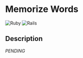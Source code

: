# Memorize Words

![Ruby](https://img.shields.io/badge/Ruby-3.1.0-red) ![Rails](https://img.shields.io/badge/Rails-7.0-red)

## Description

*PENDING*
